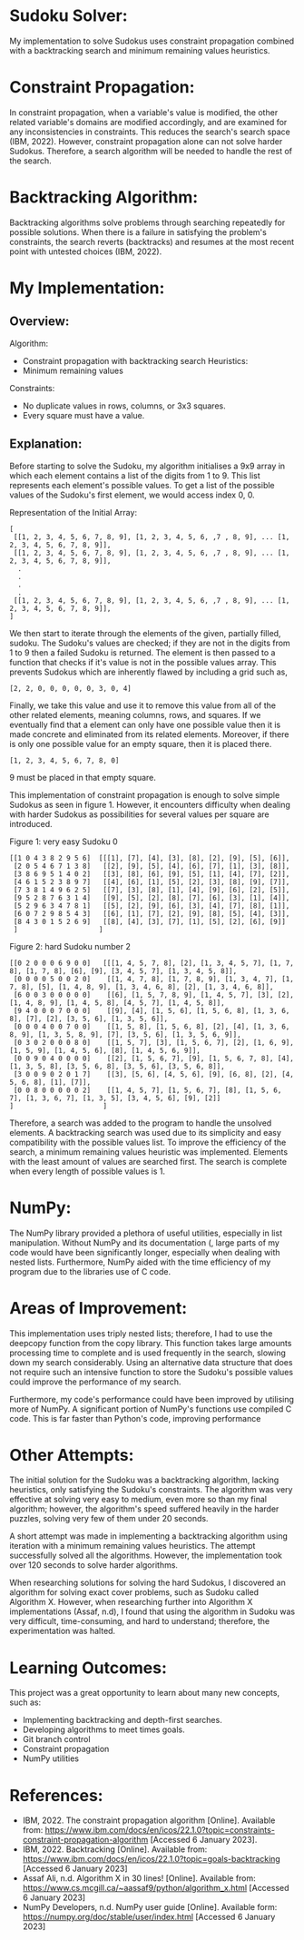 # Sudoku Solver:

My implementation to solve Sudokus uses constraint propagation combined with a backtracking search and minimum remaining
values heuristics.

# Constraint Propagation:

In constraint propagation, when a variable's value is modified, the other related variable's domains are modified
accordingly, and are examined for any inconsistencies in constraints. This reduces the search's search space (IBM, 2022). 
However, constraint propagation alone can not solve harder Sudokus. Therefore, a search algorithm will be needed to
handle the rest of the search.

# Backtracking Algorithm:

Backtracking algorithms solve problems through searching repeatedly for possible solutions. When there is a failure
in satisfying the problem's constraints, the search reverts (backtracks) and resumes at the most recent point with 
untested choices (IBM, 2022).

# My Implementation:

## Overview:

Algorithm:
- Constraint propagation with backtracking search
Heuristics:
- Minimum remaining values

Constraints:
- No duplicate values in rows, columns, or 3x3 squares.
- Every square must have a value.

## Explanation:

Before starting to solve the Sudoku, my algorithm initialises a 9x9 array in which each element contains
a list of the digits from 1 to 9. This list represents each element's possible values. To get a list of the possible
values of the Sudoku's first element, we would access index 0, 0.

Representation of the Initial Array:

```
[
 [[1, 2, 3, 4, 5, 6, 7, 8, 9], [1, 2, 3, 4, 5, 6, ,7 , 8, 9], ... [1, 2, 3, 4, 5, 6, 7, 8, 9]],
 [[1, 2, 3, 4, 5, 6, 7, 8, 9], [1, 2, 3, 4, 5, 6, ,7 , 8, 9], ... [1, 2, 3, 4, 5, 6, 7, 8, 9]],
  .
  .
  .
  .
 [[1, 2, 3, 4, 5, 6, 7, 8, 9], [1, 2, 3, 4, 5, 6, ,7 , 8, 9], ... [1, 2, 3, 4, 5, 6, 7, 8, 9]],
]
```
We then start to iterate through the elements of the given, partially filled, sudoku. The Sudoku's values are checked; 
if they are not in the digits from 1 to 9 then a failed Sudoku is returned. 
The element is then passed to a function that checks if it's value is not in the possible values array.
This prevents Sudokus which are inherently flawed by including a grid such as,

```
[2, 2, 0, 0, 0, 0, 0, 3, 0, 4]
```

Finally, we take this value and use it to remove this value from all of the other related elements, 
meaning columns, rows, and squares. If we eventually find that a element can only have one possible 
value then it is made concrete and eliminated from its related elements. Moreover, if there is only
one possible value for an empty square, then it is placed there.

```
[1, 2, 3, 4, 5, 6, 7, 8, 0]
```
9 must be placed in that empty square.

This implementation of constraint propagation is enough to solve simple Sudokus as seen in figure 1. However,
it encounters difficulty when dealing with harder Sudokus as possibilities for several values per square are introduced.

Figure 1: very easy Sudoku 0

```
[[1 0 4 3 8 2 9 5 6]  [[[1], [7], [4], [3], [8], [2], [9], [5], [6]], 
 [2 0 5 4 6 7 1 3 8]   [[2], [9], [5], [4], [6], [7], [1], [3], [8]],
 [3 8 6 9 5 1 4 0 2]   [[3], [8], [6], [9], [5], [1], [4], [7], [2]],
 [4 6 1 5 2 3 8 9 7]   [[4], [6], [1], [5], [2], [3], [8], [9], [7]],
 [7 3 8 1 4 9 6 2 5]   [[7], [3], [8], [1], [4], [9], [6], [2], [5]],
 [9 5 2 8 7 6 3 1 4]   [[9], [5], [2], [8], [7], [6], [3], [1], [4]],
 [5 2 9 6 3 4 7 8 1]   [[5], [2], [9], [6], [3], [4], [7], [8], [1]],
 [6 0 7 2 9 8 5 4 3]   [[6], [1], [7], [2], [9], [8], [5], [4], [3]],
 [8 4 3 0 1 5 2 6 9]   [[8], [4], [3], [7], [1], [5], [2], [6], [9]]
 ]                    ]
 ```

Figure 2: hard Sudoku number 2
```
[[0 2 0 0 0 6 9 0 0]   [[[1, 4, 5, 7, 8], [2], [1, 3, 4, 5, 7], [1, 7, 8], [1, 7, 8], [6], [9], [3, 4, 5, 7], [1, 3, 4, 5, 8]],                                
 [0 0 0 0 5 0 0 2 0]    [[1, 4, 7, 8], [1, 7, 8, 9], [1, 3, 4, 7], [1, 7, 8], [5], [1, 4, 8, 9], [1, 3, 4, 6, 8], [2], [1, 3, 4, 6, 8]], 
 [6 0 0 3 0 0 0 0 0]    [[6], [1, 5, 7, 8, 9], [1, 4, 5, 7], [3], [2], [1, 4, 8, 9], [1, 4, 5, 8], [4, 5, 7], [1, 4, 5, 8]],             
 [9 4 0 0 0 7 0 0 0]    [[9], [4], [1, 5, 6], [1, 5, 6, 8], [1, 3, 6, 8], [7], [2], [3, 5, 6], [1, 3, 5, 6]],                            
 [0 0 0 4 0 0 7 0 0]    [[1, 5, 8], [1, 5, 6, 8], [2], [4], [1, 3, 6, 8, 9], [1, 3, 5, 8, 9], [7], [3, 5, 6], [1, 3, 5, 6, 9]],          
 [0 3 0 2 0 0 0 8 0]    [[1, 5, 7], [3], [1, 5, 6, 7], [2], [1, 6, 9], [1, 5, 9], [1, 4, 5, 6], [8], [1, 4, 5, 6, 9]],                   
 [0 0 9 0 4 0 0 0 0]    [[2], [1, 5, 6, 7], [9], [1, 5, 6, 7, 8], [4], [1, 3, 5, 8], [3, 5, 6, 8], [3, 5, 6], [3, 5, 6, 8]],             
 [3 0 0 9 0 2 0 1 7]    [[3], [5, 6], [4, 5, 6], [9], [6, 8], [2], [4, 5, 6, 8], [1], [7]],                                              
 [0 0 8 0 0 0 0 0 2]    [[1, 4, 5, 7], [1, 5, 6, 7], [8], [1, 5, 6, 7], [1, 3, 6, 7], [1, 3, 5], [3, 4, 5, 6], [9], [2]]
]                      ] 
```

Therefore, a search was added to the program to handle the unsolved elements. A backtracking search was
used due to its simplicity and easy compatibility with the possible values list. To improve the 
efficiency of the search, a minimum remaining values heuristic was implemented. Elements with the least
amount of values are searched first. The search is complete when every length of possible values is 1.

# NumPy:

The NumPy library provided a plethora of useful utilities, especially in list manipulation. Without NumPy and its
documentation (, large parts of my code would have been significantly longer, especially when dealing with nested lists.
Furthermore, NumPy aided with the time efficiency of my program due to the libraries use of C code.

# Areas of Improvement:

This implementation uses triply nested lists; therefore, I had to use the deepcopy function from the 
copy library. This function takes large amounts processing time to complete and is used frequently in 
the search, slowing down my search considerably.
Using an alternative data structure that does not require such an intensive function to store the 
Sudoku's possible values could improve the performance of my search.

Furthermore, my code's performance could have been improved by utilising more of NumPy. A significant
portion of NumPy's functions use compiled C code. This is far faster than Python's code, improving
performance

# Other Attempts:

The initial solution for the Sudoku was a backtracking algorithm, lacking heuristics, only satisfying 
the Sudoku's constraints. The algorithm was very effective at solving very easy to medium, even more so 
than my final algorithm; however, the algorithm's speed suffered heavily in the harder puzzles, 
solving very few of them under 20 seconds.

A short attempt was made in implementing a backtracking algorithm using iteration with a minimum remaining values
heuristics. The attempt successfully solved all the algorithms. However, the implementation took over 120 seconds
to solve harder algorithms.

When researching solutions for solving the hard Sudokus, I discovered an algorithm for solving exact cover problems,
such as Sudoku called Algorithm X. However, when researching further into Algorithm X implementations (Assaf, n.d), 
I found that using the algorithm in Sudoku was very difficult, time-consuming, and hard to understand;
therefore, the experimentation was halted.

# Learning Outcomes:

This project was a great opportunity to learn about many new concepts, such as:
- Implementing backtracking and depth-first searches.
- Developing algorithms to meet times goals.
- Git branch control
- Constraint propagation
- NumPy utilities

# References:
- IBM, 2022. The constraint propagation algorithm [Online]. Available from: 
  <https://www.ibm.com/docs/en/icos/22.1.0?topic=constraints-constraint-propagation-algorithm>
  [Accessed 6 January 2023].
- IBM, 2022. Backtracking [Online]. Available from: 
  <https://www.ibm.com/docs/en/icos/22.1.0?topic=goals-backtracking>
  [Accessed 6 January 2023]
- Assaf Ali, n.d. Algorithm X in 30 lines! [Online]. Available from:
  <https://www.cs.mcgill.ca/~aassaf9/python/algorithm_x.html>
  [Accessed 6 January 2023]
- NumPy Developers, n.d. NumPy user guide [Online]. Available form:
  <https://numpy.org/doc/stable/user/index.html>
  [Accessed 6 January 2023]